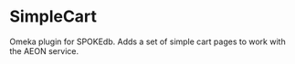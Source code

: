 # SimpleCart
Omeka plugin for SPOKEdb.  Adds a set of simple cart pages to work with the AEON service.
